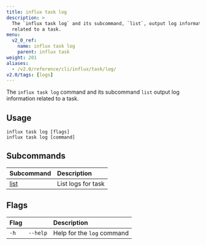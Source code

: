 ```yaml
---
title: influx task log
description: >
  The `influx task log` and its subcommand, `list`, output log information
  related to a task.
menu:
  v2_0_ref:
    name: influx task log
    parent: influx task
weight: 201
aliases:
  - /v2.0/reference/cli/influx/task/log/
v2.0/tags: [logs]
---
```


The `influx task log` command and its subcommand `list` output log information related to a task.

## Usage
```
influx task log [flags]
influx task log [command]
```

## Subcommands
| Subcommand                                       | Description        |
|:----------                                       |:-----------        |
| [list](/v2.0/reference/cli/influx/task/log/list) | List logs for task |

## Flags
| Flag |          | Description                |
|:---- |:---      |:-----------                |
| `-h` | `--help` | Help for the `log` command |
